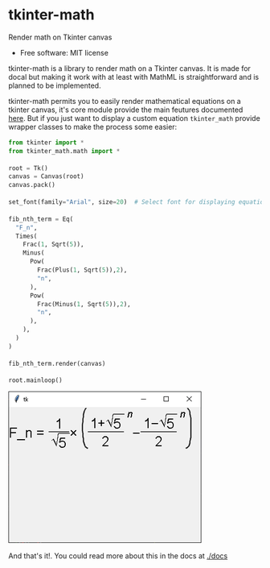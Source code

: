 tkinter-math
=====

Render math on Tkinter canvas

- Free software: MIT license

tkinter-math is a library to render math on a Tkinter canvas. It is made for docal but making it
work with at least with MathML is straightforward and is planned to be implemented.

tkinter-math permits you to easily render mathematical equations on a tkinter canvas,
it's core module provide the main feutures documented [here](./docs). But if you just
want to display a custom equation `tkinter_math` provide wrapper classes to make
the process some easier:

```python
from tkinter import *
from tkinter_math.math import *

root = Tk()
canvas = Canvas(root)
canvas.pack()

set_font(family="Arial", size=20)  # Select font for displaying equations

fib_nth_term = Eq(
  "F_n",
  Times(
    Frac(1, Sqrt(5)),
    Minus(
      Pow(
        Frac(Plus(1, Sqrt(5)),2),
        "n",
      ),
      Pow(
        Frac(Minus(1, Sqrt(5)),2),
        "n",
      ),
    ),
  )
)

fib_nth_term.render(canvas)

root.mainloop()
```
![](examples\fibonacci_nth.png)

And that's it!. You could read more about this in the docs at [./docs](./docs)
